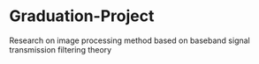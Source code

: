 # Graduation-Project
Research on image processing method based on baseband signal transmission filtering theory
